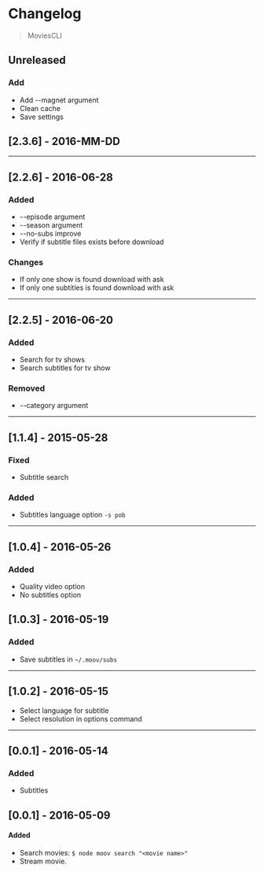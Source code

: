 # Changelog

> MoviesCLI

## Unreleased

### Add
- Add --magnet argument
- Clean cache
- Save settings

## [2.3.6] - 2016-MM-DD

---

## [2.2.6] - 2016-06-28

### Added
- --episode argument
- --season argument
- --no-subs improve
- Verify if subtitle files exists before download

### Changes
- If only one show is found download with ask
- If only one subtitles is found download with ask

---

## [2.2.5] - 2016-06-20

### Added
- Search for tv shows
- Search subtitles for tv show

### Removed
- --category argument

---

## [1.1.4] - 2015-05-28

### Fixed
- Subtitle search

### Added
- Subtitles language option `-s pob`

---

## [1.0.4] - 2016-05-26

### Added
- Quality video option
- No subtitles option

## [1.0.3] - 2016-05-19

### Added
- Save subtitles in `~/.moov/subs`

---

## [1.0.2] - 2016-05-15
- Select language for subtitle
- Select resolution in options command

---

## [0.0.1] - 2016-05-14

### Added
- Subtitles

## [0.0.1] - 2016-05-09

#### Added
- Search movies: `$ node moov search "<movie name>"`
- Stream movie.

